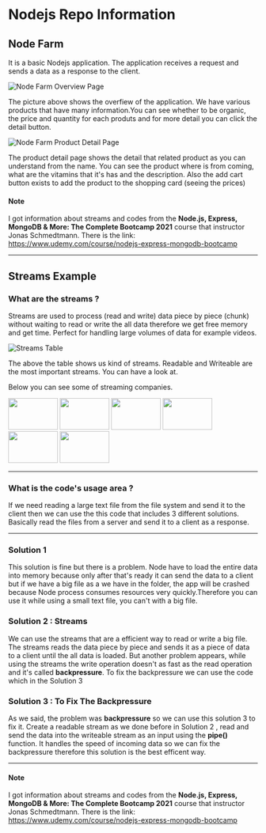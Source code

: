 # Nodejs Repo Information


## Node Farm
It is a basic Nodejs application. The application receives a request and sends a data as a response to the client.

![Node Farm Overview Page](https://i.hizliresim.com/RUWStx.png)

The picture above shows the overfiew of the application.  We have various products that have many information.You can see whether to be organic, the price and quantity for each produts and  for more detail you can click the detail button.

![Node Farm Product Detail Page](https://i.hizliresim.com/i4Txku.png)

The product detail page shows the detail that related product as you can understand from the name. You can see the product where is from coming, what are the vitamins that it's has and the description. Also the add cart button exists to add the product to the shopping card (seeing the prices)

#### Note 
I got information about streams and codes from the **Node.js, Express, MongoDB & More: The Complete Bootcamp 2021** course that instructor Jonas Schmedtmann.
There is the link: https://www.udemy.com/course/nodejs-express-mongodb-bootcamp

_________________________________________________________________________________________________________________________________________________
## Streams Example
### What are the streams ? 
Streams are used to process (read and write) data piece by piece (chunk) without waiting to read or write the all data therefore we get free memory and get time. Perfect for  handling large volumes of data for example videos.

![Streams Table](https://i.hizliresim.com/U7pVBx.png)

The above the table shows us kind of streams. Readable and Writeable are the most important streams. You can have a look at.

Below you can see some of streaming companies. 
<p display = "inline" >
<img src = "https://www.youtube.com/img/desktop/yt_1200.png"  width = 100 height = 64  />
<img src = "https://yt3.ggpht.com/ytc/AAUvwnjWyBS5c0NrKoO9_UvJaNdyioRIk8Q84t83rUy24w=s900-c-k-c0x00ffffff-no-rj" width = 100 height = 64 />
<img src = "https://variety.com/wp-content/uploads/2020/05/netflix-logo.png" width = 100 height = 64/>
<img src = "https://www.webtekno.com/images/editor/default/0001/78/b287ea98c84d103a9beb8496da4f9095f1f12e5b.png" width = 100 height = 64 />
<img src = "https://acorn.tv/wp-content/themes/rlje/plugins/rlje-theme-settings/themes/acorn/img/social-logo.png" width = 100 height = 64 />
<img src = "https://www.cordcuttersnews.com/wp-content/uploads/2019/09/Showtime_logo.jpg" width = 100 height = 64/>

_________________________________________________________________________________________________________________________________________________

### What is the code's usage area ? 
If we need reading a large text file from the file system and send it to the client then we can use the this code that includes 3 different solutions. Basically read the files from a server and send it to a client as a response.
_________________________________________________________________________________________________________________________________________________
### Solution 1 
This solution is fine but there is a problem. Node have to load the entire data into memory because only after that's ready it can send the data to a client but if we have a big file as a we have in the folder, the app will be crashed because Node process consumes resources very quickly.Therefore you can use it while using a small text file, you can't with a big file.
### Solution 2 : Streams
We can use the streams that are a efficient way to read or write a big file. The streams reads the data piece by piece and sends it as a piece of data  to a client until the all data is loaded. But another problem appears, while using the streams the write operation doesn't as fast as the read operation and it's called **backpressure**. To fix the backpressure we can use the code which in the Solution 3
### Solution 3 : To Fix The Backpressure
As we said, the problem was **backpressure** so we can use this solution 3 to fix it. Create a readable stream as we done before in Solution 2 , read and send the data into the writeable stream as an input using the **pipe()** function. It handles the speed of incoming data so we can fix the backpressure therefore this solution is the best efficent way.
_________________________________________________________________________________________________________________________________________________
#### Note 
I got information about streams and codes from the **Node.js, Express, MongoDB & More: The Complete Bootcamp 2021** course that instructor Jonas Schmedtmann.
There is the link: https://www.udemy.com/course/nodejs-express-mongodb-bootcamp
